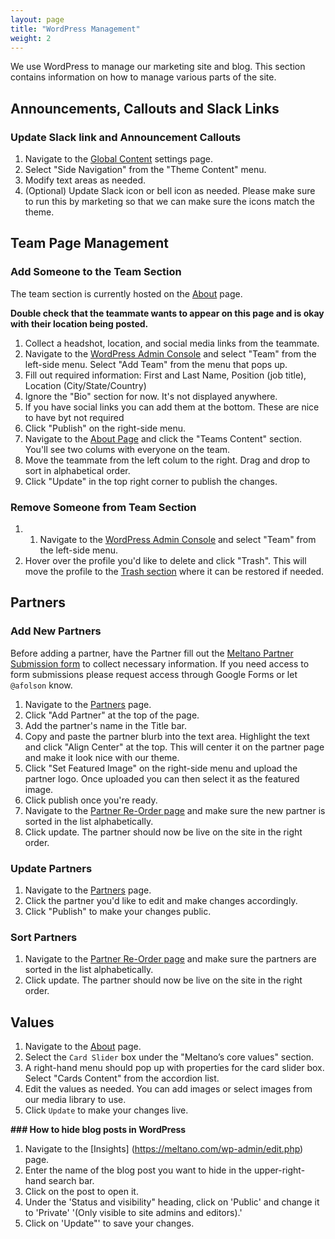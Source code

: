 ```yaml
---
layout: page
title: "WordPress Management"
weight: 2
---
```


We use WordPress to manage our marketing site and blog. This section contains information on how to manage various parts of the site.

## Announcements, Callouts and Slack Links

### Update Slack link and Announcement Callouts

1. Navigate to the [Global Content](https://meltano.com/wp-admin/admin.php?page=theme-content) settings page.
1. Select "Side Navigation" from the "Theme Content" menu.
1. Modify text areas as needed.
1. (Optional) Update Slack icon or bell icon as needed. Please make sure to run this by marketing so that we can make sure the icons match the theme.

## Team Page Management

### Add Someone to the Team Section

The team section is currently hosted on the [About](https://meltano.com/about/) page.

**Double check that the teammate wants to appear on this page and is okay with their location being posted.**

1. Collect a headshot, location, and social media links from the teammate.
1. Navigate to the [WordPress Admin Console](https://meltano.com/wp-admin/) and select "Team" from the left-side menu. Select "Add Team" from the menu that pops up.
1. Fill out required information: First and Last Name, Position (job title), Location (City/State/Country)
1. Ignore the "Bio" section for now. It's not displayed anywhere.
1. If you have social links you can add them at the bottom. These are nice to have byt not required
1. Click "Publish" on the right-side menu.
1. Navigate to the [About Page](https://meltano.com/wp-admin/post.php?post=1519&action=edit) and click the "Teams Content" section. You'll see two colums with everyone on the team.
1. Move the teammate from the left colum to the right. Drag and drop to sort in alphabetical order.
1. Click "Update" in the top right corner to publish the changes.

### Remove Someone from Team Section

1. 1. Navigate to the [WordPress Admin Console](https://meltano.com/wp-admin/) and select "Team" from the left-side menu.
1. Hover over the profile you'd like to delete and click "Trash". This will move the profile to the [Trash section](https://meltano.com/wp-admin/edit.php?post_status=trash&post_type=team) where it can be restored if needed.

## Partners

### Add New Partners

Before adding a partner, have the Partner fill out the [Meltano Partner Submission form](https://docs.google.com/forms/d/e/1FAIpQLSfJUj7IHLKTV5vFxn8Xf5mSWtWpk7WU35LE0Ex3zfsyP8XO7Q/viewform?usp=sf_link) to collect necessary information. If you need access to form submissions please request access through Google Forms or let `@afolson` know.

1. Navigate to the [Partners](https://meltano.com/wp-admin/edit.php?post_type=partners) page.
1. Click "Add Partner" at the top of the page.
1. Add the partner's name in the Title bar.
1. Copy and paste the partner blurb into the text area. Highlight the text and click "Align Center" at the top. This will center it on the partner page and make it look nice with our theme.
1. Click "Set Featured Image" on the right-side menu and upload the partner logo. Once uploaded you can then select it as the featured image.
1. Click publish once you're ready.
1. Navigate to the [Partner Re-Order page](https://meltano.com/wp-admin/edit.php?post_type=partners&page=order-post-types-partners) and make sure the new partner is sorted in the list alphabetically.
1. Click update. The partner should now be live on the site in the right order.

### Update Partners

1. Navigate to the [Partners](https://meltano.com/wp-admin/edit.php?post_type=partners) page.
1. Click the partner you'd like to edit and make changes accordingly.
1. Click "Publish" to make your changes public.

### Sort Partners

1. Navigate to the [Partner Re-Order page](https://meltano.com/wp-admin/edit.php?post_type=partners&page=order-post-types-partners) and make sure the partners are sorted in the list alphabetically.
1. Click update. The partner should now be live on the site in the right order.

## Values

1. Navigate to the [About](https://meltano.com/wp-admin/post.php?post=1519&action=edit) page.
1. Select the `Card Slider` box under the "Meltano’s core values" section.
1. A right-hand menu should pop up with properties for the card slider box. Select "Cards Content" from the accordion list.
1. Edit the values as needed. You can add images or select images from our media library to use.
1. Click `Update` to make your changes live.

**### How to hide blog posts in WordPress**
1. Navigate to the [Insights] (https://meltano.com/wp-admin/edit.php) page.
2. Enter the name of the blog post you want to hide in the upper-right-hand search bar. 
3. Click on the post to open it.
4. Under the 'Status and visibility" heading, click on 'Public' and change it to 'Private' '(Only visible to site admins and editors).' 
5. Click on 'Update"' to save your changes. 

